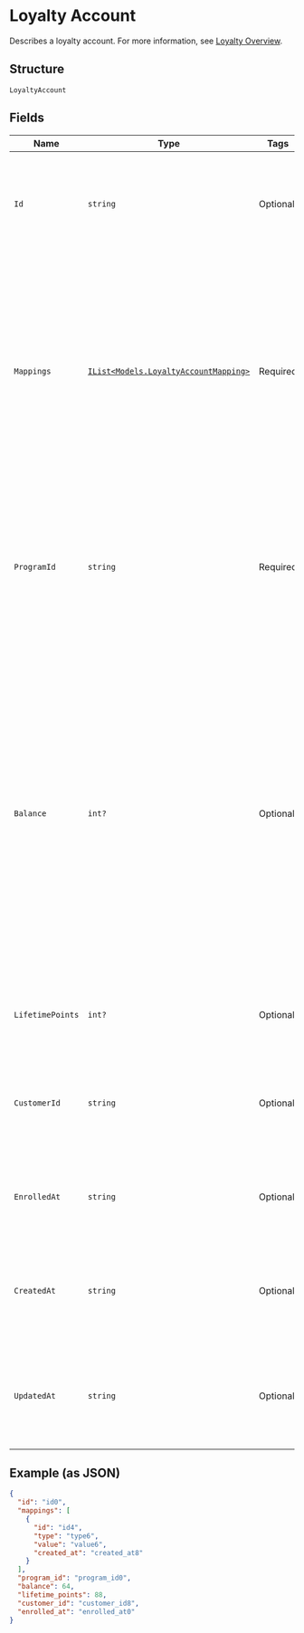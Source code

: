 
# Loyalty Account

Describes a loyalty account. For more information, see
[Loyalty Overview](https://developer.squareup.com/docs/loyalty/overview).

## Structure

`LoyaltyAccount`

## Fields

| Name | Type | Tags | Description |
|  --- | --- | --- | --- |
| `Id` | `string` | Optional | The Square-assigned ID of the loyalty account.<br>**Constraints**: *Maximum Length*: `36` |
| `Mappings` | [`IList<Models.LoyaltyAccountMapping>`](/doc/models/loyalty-account-mapping.md) | Required | The list of mappings that the account is associated with.<br>Currently, a buyer can only be mapped to a loyalty account using<br>a phone number. Therefore, the list can only have one mapping. |
| `ProgramId` | `string` | Required | The Square-assigned ID of the [loyalty program](#type-LoyaltyProgram) to which the account belongs.<br>**Constraints**: *Minimum Length*: `1`, *Maximum Length*: `36` |
| `Balance` | `int?` | Optional | The available point balance in the loyalty account.<br><br>Your application should be able to handle loyalty accounts that have a negative point balance (`balance` is less than 0). This might occur if a seller makes a manual adjustment or as a result of a refund or exchange. |
| `LifetimePoints` | `int?` | Optional | The total points accrued during the lifetime of the account. |
| `CustomerId` | `string` | Optional | The Square-assigned ID of the [customer](#type-Customer) that is associated with the account. |
| `EnrolledAt` | `string` | Optional | The timestamp when enrollment occurred, in RFC 3339 format. |
| `CreatedAt` | `string` | Optional | The timestamp when the loyalty account was created, in RFC 3339 format. |
| `UpdatedAt` | `string` | Optional | The timestamp when the loyalty account was last updated, in RFC 3339 format. |

## Example (as JSON)

```json
{
  "id": "id0",
  "mappings": [
    {
      "id": "id4",
      "type": "type6",
      "value": "value6",
      "created_at": "created_at8"
    }
  ],
  "program_id": "program_id0",
  "balance": 64,
  "lifetime_points": 88,
  "customer_id": "customer_id8",
  "enrolled_at": "enrolled_at0"
}
```

